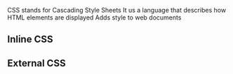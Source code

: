 CSS stands for Cascading Style Sheets
It us a language that describes how HTML elements are displayed
Adds style to web documents

## Inline CSS

## External CSS

